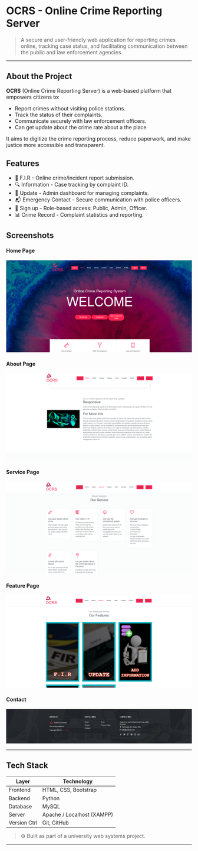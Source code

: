 # OCRS - Online Crime Reporting Server
> A secure and user-friendly web application for reporting crimes online, tracking case status, and facilitating communication between the public and law enforcement agencies.

---
## About the Project

**OCRS** (Online Crime Reporting Server) is a web-based platform that empowers citizens to:
- Report crimes without visiting police stations.
- Track the status of their complaints.
- Communicate securely with law enforcement officers.
- Can get update about the crime rate about a the place

It aims to digitize the crime reporting process, reduce paperwork, and make justice more accessible and transparent.


## Features

- 📝 F.I.R - Online crime/incident report submission.
- 🔍 Information - Case tracking by complaint ID.
- 👮  Update - Admin dashboard for managing complaints.
- 📬 Emergency Contact - Secure communication with police officers.
- 🔐 Sign up - Role-based access: Public, Admin, Officer.
- 📊 Crime Record - Complaint statistics and reporting.


## Screenshots

#### Home Page
![Home Page](OCRS-screenshot/1.PNG)

#### About Page
![About Page](OCRS-screenshot/2.PNG)

#### Service Page
![Service Page](OCRS-screenshot/3.PNG)

#### Feature Page
![Feature Page](OCRS-screenshot/4.PNG)

#### Contact
![Contact](OCRS-screenshot/5.PNG)

---
## Tech Stack

| Layer        | Technology                   |
|--------------|-------------------------------|
| Frontend     | HTML, CSS, Bootstrap          |
| Backend      | Python    |
| Database     | MySQL                         |
| Server       | Apache / Localhost (XAMPP)    |
| Version Ctrl | Git, GitHub                   |

> ⚙️ Built as part of a university web systems project.

---
